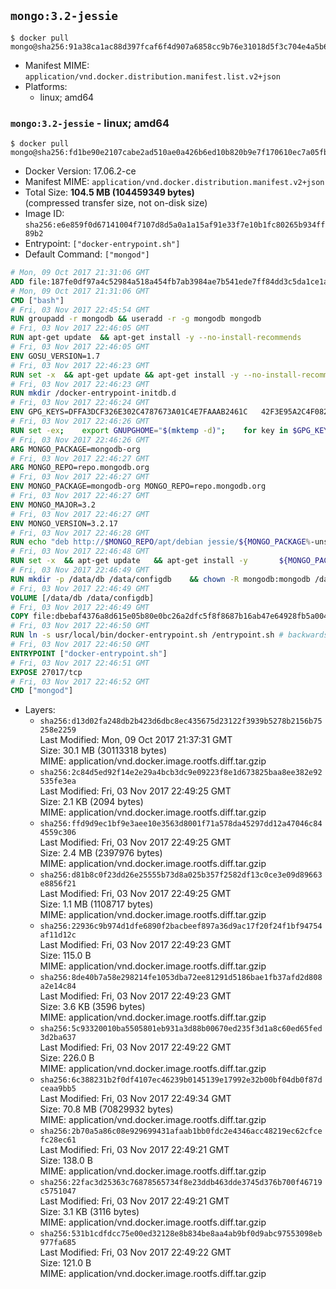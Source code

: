 ## `mongo:3.2-jessie`

```console
$ docker pull mongo@sha256:91a38ca1ac88d397fcaf6f4d907a6858cc9b76e31018d5f3c704e4a5b63333e2
```

-	Manifest MIME: `application/vnd.docker.distribution.manifest.list.v2+json`
-	Platforms:
	-	linux; amd64

### `mongo:3.2-jessie` - linux; amd64

```console
$ docker pull mongo@sha256:fd1be90e2107cabe2ad510ae0a426b6ed10b820b9e7f170610ec7a05fbf81d3b
```

-	Docker Version: 17.06.2-ce
-	Manifest MIME: `application/vnd.docker.distribution.manifest.v2+json`
-	Total Size: **104.5 MB (104459349 bytes)**  
	(compressed transfer size, not on-disk size)
-	Image ID: `sha256:e6e859f0d67141004f7107d8d5a0a1a15af91e33f7e10b1fc80265b934ff89b2`
-	Entrypoint: `["docker-entrypoint.sh"]`
-	Default Command: `["mongod"]`

```dockerfile
# Mon, 09 Oct 2017 21:31:06 GMT
ADD file:187fe0df97a4c52984a518a454fb7ab3984ae7b541ede7ff84dd3c5da1ce1a59 in / 
# Mon, 09 Oct 2017 21:31:06 GMT
CMD ["bash"]
# Fri, 03 Nov 2017 22:45:54 GMT
RUN groupadd -r mongodb && useradd -r -g mongodb mongodb
# Fri, 03 Nov 2017 22:46:05 GMT
RUN apt-get update 	&& apt-get install -y --no-install-recommends 		ca-certificates			jq 		numactl 	&& rm -rf /var/lib/apt/lists/*
# Fri, 03 Nov 2017 22:46:05 GMT
ENV GOSU_VERSION=1.7
# Fri, 03 Nov 2017 22:46:23 GMT
RUN set -x 	&& apt-get update && apt-get install -y --no-install-recommends wget && rm -rf /var/lib/apt/lists/* 	&& wget -O /usr/local/bin/gosu "https://github.com/tianon/gosu/releases/download/$GOSU_VERSION/gosu-$(dpkg --print-architecture)" 	&& wget -O /usr/local/bin/gosu.asc "https://github.com/tianon/gosu/releases/download/$GOSU_VERSION/gosu-$(dpkg --print-architecture).asc" 	&& export GNUPGHOME="$(mktemp -d)" 	&& gpg --keyserver ha.pool.sks-keyservers.net --recv-keys B42F6819007F00F88E364FD4036A9C25BF357DD4 	&& gpg --batch --verify /usr/local/bin/gosu.asc /usr/local/bin/gosu 	&& rm -r "$GNUPGHOME" /usr/local/bin/gosu.asc 	&& chmod +x /usr/local/bin/gosu 	&& gosu nobody true 	&& apt-get purge -y --auto-remove wget
# Fri, 03 Nov 2017 22:46:23 GMT
RUN mkdir /docker-entrypoint-initdb.d
# Fri, 03 Nov 2017 22:46:24 GMT
ENV GPG_KEYS=DFFA3DCF326E302C4787673A01C4E7FAAAB2461C 	42F3E95A2C4F08279C4960ADD68FA50FEA312927
# Fri, 03 Nov 2017 22:46:26 GMT
RUN set -ex; 	export GNUPGHOME="$(mktemp -d)"; 	for key in $GPG_KEYS; do 		gpg --keyserver ha.pool.sks-keyservers.net --recv-keys "$key"; 	done; 	gpg --export $GPG_KEYS > /etc/apt/trusted.gpg.d/mongodb.gpg; 	rm -r "$GNUPGHOME"; 	apt-key list
# Fri, 03 Nov 2017 22:46:26 GMT
ARG MONGO_PACKAGE=mongodb-org
# Fri, 03 Nov 2017 22:46:27 GMT
ARG MONGO_REPO=repo.mongodb.org
# Fri, 03 Nov 2017 22:46:27 GMT
ENV MONGO_PACKAGE=mongodb-org MONGO_REPO=repo.mongodb.org
# Fri, 03 Nov 2017 22:46:27 GMT
ENV MONGO_MAJOR=3.2
# Fri, 03 Nov 2017 22:46:27 GMT
ENV MONGO_VERSION=3.2.17
# Fri, 03 Nov 2017 22:46:28 GMT
RUN echo "deb http://$MONGO_REPO/apt/debian jessie/${MONGO_PACKAGE%-unstable}/$MONGO_MAJOR main" | tee "/etc/apt/sources.list.d/${MONGO_PACKAGE%-unstable}.list"
# Fri, 03 Nov 2017 22:46:48 GMT
RUN set -x 	&& apt-get update 	&& apt-get install -y 		${MONGO_PACKAGE}=$MONGO_VERSION 		${MONGO_PACKAGE}-server=$MONGO_VERSION 		${MONGO_PACKAGE}-shell=$MONGO_VERSION 		${MONGO_PACKAGE}-mongos=$MONGO_VERSION 		${MONGO_PACKAGE}-tools=$MONGO_VERSION 	&& rm -rf /var/lib/apt/lists/* 	&& rm -rf /var/lib/mongodb 	&& mv /etc/mongod.conf /etc/mongod.conf.orig
# Fri, 03 Nov 2017 22:46:49 GMT
RUN mkdir -p /data/db /data/configdb 	&& chown -R mongodb:mongodb /data/db /data/configdb
# Fri, 03 Nov 2017 22:46:49 GMT
VOLUME [/data/db /data/configdb]
# Fri, 03 Nov 2017 22:46:49 GMT
COPY file:dbebaf4376a8d615e05b80e0bc26a2dfc5f8f8687b16ab47e64928fb5a00498d in /usr/local/bin/ 
# Fri, 03 Nov 2017 22:46:50 GMT
RUN ln -s usr/local/bin/docker-entrypoint.sh /entrypoint.sh # backwards compat
# Fri, 03 Nov 2017 22:46:50 GMT
ENTRYPOINT ["docker-entrypoint.sh"]
# Fri, 03 Nov 2017 22:46:51 GMT
EXPOSE 27017/tcp
# Fri, 03 Nov 2017 22:46:52 GMT
CMD ["mongod"]
```

-	Layers:
	-	`sha256:d13d02fa248db2b423d6dbc8ec435675d23122f3939b5278b2156b75258e2259`  
		Last Modified: Mon, 09 Oct 2017 21:37:31 GMT  
		Size: 30.1 MB (30113318 bytes)  
		MIME: application/vnd.docker.image.rootfs.diff.tar.gzip
	-	`sha256:2c84d5ed92f14e2e29a4bcb3dc9e09223f8e1d673825baa8ee382e92535fe3ea`  
		Last Modified: Fri, 03 Nov 2017 22:49:25 GMT  
		Size: 2.1 KB (2094 bytes)  
		MIME: application/vnd.docker.image.rootfs.diff.tar.gzip
	-	`sha256:ffd9d9ec1bf9e3aee10e3563d8001f71a578da45297dd12a47046c844559c306`  
		Last Modified: Fri, 03 Nov 2017 22:49:25 GMT  
		Size: 2.4 MB (2397976 bytes)  
		MIME: application/vnd.docker.image.rootfs.diff.tar.gzip
	-	`sha256:d81b8c0f23dd26e25555b73d8a025b357f2582df13c0ce3e09d89663e8856f21`  
		Last Modified: Fri, 03 Nov 2017 22:49:25 GMT  
		Size: 1.1 MB (1108717 bytes)  
		MIME: application/vnd.docker.image.rootfs.diff.tar.gzip
	-	`sha256:22936c9b974d1dfe6890f2bacbeef897a36d9ac17f20f24f1bf94754af11d12c`  
		Last Modified: Fri, 03 Nov 2017 22:49:23 GMT  
		Size: 115.0 B  
		MIME: application/vnd.docker.image.rootfs.diff.tar.gzip
	-	`sha256:8de40b7a58e298214fe1053dba72ee81291d5186bae1fb37afd2d808a2e14c84`  
		Last Modified: Fri, 03 Nov 2017 22:49:23 GMT  
		Size: 3.6 KB (3596 bytes)  
		MIME: application/vnd.docker.image.rootfs.diff.tar.gzip
	-	`sha256:5c93320010ba5505801eb931a3d88b00670ed235f3d1a8c60ed65fed3d2ba637`  
		Last Modified: Fri, 03 Nov 2017 22:49:22 GMT  
		Size: 226.0 B  
		MIME: application/vnd.docker.image.rootfs.diff.tar.gzip
	-	`sha256:6c388231b2f0df4107ec46239b0145139e17992e32b00bf04db0f87dceaa9bb5`  
		Last Modified: Fri, 03 Nov 2017 22:49:34 GMT  
		Size: 70.8 MB (70829932 bytes)  
		MIME: application/vnd.docker.image.rootfs.diff.tar.gzip
	-	`sha256:2b70a5a86c08e929699431afaab1bb0fdc2e4346acc48219ec62cfcefc28ec61`  
		Last Modified: Fri, 03 Nov 2017 22:49:21 GMT  
		Size: 138.0 B  
		MIME: application/vnd.docker.image.rootfs.diff.tar.gzip
	-	`sha256:22fac3d25363c76878565734f8e23ddb463dde3745d376b700f46719c5751047`  
		Last Modified: Fri, 03 Nov 2017 22:49:21 GMT  
		Size: 3.1 KB (3116 bytes)  
		MIME: application/vnd.docker.image.rootfs.diff.tar.gzip
	-	`sha256:531b1cdfdcc75e00ed32128e8b834be8aa4ab9bf0d9abc97553098eb977fa685`  
		Last Modified: Fri, 03 Nov 2017 22:49:22 GMT  
		Size: 121.0 B  
		MIME: application/vnd.docker.image.rootfs.diff.tar.gzip
